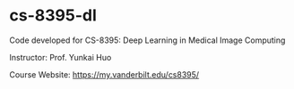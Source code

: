 # cs-8395-dl
Code developed for CS-8395: Deep Learning in Medical Image Computing

Instructor: Prof. Yunkai Huo

Course Website: https://my.vanderbilt.edu/cs8395/
